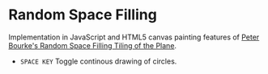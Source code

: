 # Random Space Filling

<!--![Implementation](https://raw.githubusercontent.com/docwhite/pbd/master/jakobsen/image.png)-->

Implementation in JavaScript and HTML5 canvas painting features of
[Peter Bourke's Random Space Filling Tiling of the Plane](http://paulbourke.net/texture_colour/randomtile/).

* `SPACE KEY` Toggle continous drawing of circles.